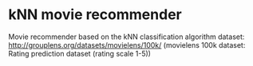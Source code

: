 # kNN movie recommender

Movie recommender based on the kNN classification algorithm
dataset: 
http://grouplens.org/datasets/movielens/100k/
(movielens 100k dataset: Rating prediction dataset (rating scale 1-5))
